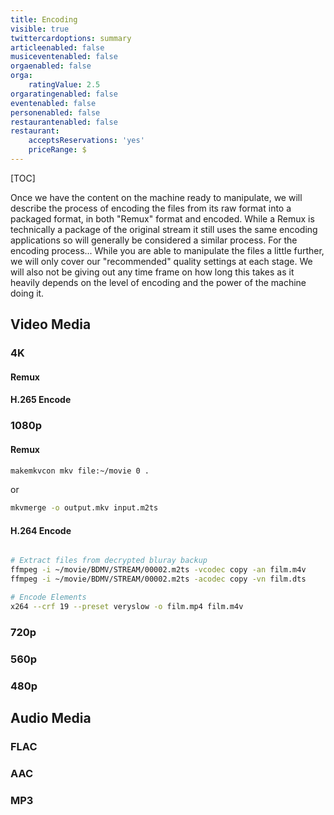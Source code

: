 ```yaml
---
title: Encoding
visible: true
twittercardoptions: summary
articleenabled: false
musiceventenabled: false
orgaenabled: false
orga:
    ratingValue: 2.5
orgaratingenabled: false
eventenabled: false
personenabled: false
restaurantenabled: false
restaurant:
    acceptsReservations: 'yes'
    priceRange: $
---
```


[TOC]

Once we have the content on the machine ready to manipulate, we will describe the process of encoding the files from its raw format into a packaged format, in both "Remux" format and encoded. While a Remux is technically a package of the original stream it still uses the same encoding applications so will generally be considered a similar process. For the encoding process... While you are able to manipulate the files a little further, we will only cover our "recommended" quality settings at each stage. We will also not be giving out any time frame on how long this takes as it heavily depends on the level of encoding and the power of the machine doing it. 

## Video Media

### 4K

#### Remux

#### H.265 Encode

### 1080p

#### Remux

```bash
makemkvcon mkv file:~/movie 0 .
```

or

```bash
mkvmerge -o output.mkv input.m2ts
```

#### H.264 Encode
```bash

# Extract files from decrypted bluray backup
ffmpeg -i ~/movie/BDMV/STREAM/00002.m2ts -vcodec copy -an film.m4v
ffmpeg -i ~/movie/BDMV/STREAM/00002.m2ts -acodec copy -vn film.dts

# Encode Elements
x264 --crf 19 --preset veryslow -o film.mp4 film.m4v

```

### 720p

### 560p

### 480p


## Audio Media

### FLAC

### AAC

### MP3